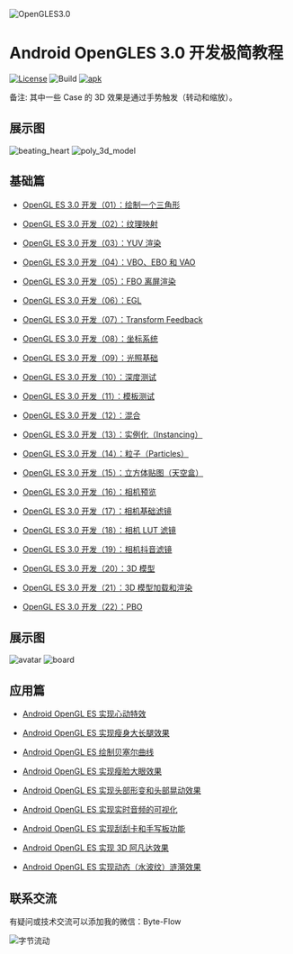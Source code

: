 ![OpenGLES3.0](https://github.com/githubhaohao/NDK_OpenGLES_3_0/blob/master/doc/img/opengles.png)

# Android OpenGLES 3.0 开发极简教程

[![License](https://img.shields.io/badge/License-Apache%202.0-blue.svg)](https://github.com/githubhaohao/NDK_OpenGLES_3_0/blob/master/LICENSE.txt)
![Build](https://img.shields.io/badge/build-passing-brightgreen)
[![apk](https://img.shields.io/badge/APK-download-green.svg)](https://github.com/githubhaohao/NDK_OpenGLES_3_0/raw/master/doc/OepnGLES.apk)


备注: 其中一些 Case 的 3D 效果是通过手势触发（转动和缩放）。

## 展示图

![beating_heart](https://github.com/githubhaohao/NDK_OpenGLES_3_0/blob/master/gif/beating_heart.gif)
![poly_3d_model](https://github.com/githubhaohao/NDK_OpenGLES_3_0/blob/master/gif/poly.gif)

## 基础篇

- [OpenGL ES 3.0 开发（01）：绘制一个三角形](https://www.jianshu.com/p/3f3518194066)

- [OpenGL ES 3.0 开发（02）：纹理映射](https://www.jianshu.com/p/545e96798c68)

- [OpenGL ES 3.0 开发（03）：YUV 渲染](https://www.jianshu.com/p/224892abfc33)

- [OpenGL ES 3.0 开发（04）：VBO、EBO 和 VAO](https://www.jianshu.com/p/e51b693eb1ff)

- [OpenGL ES 3.0 开发（05）：FBO 离屏渲染](https://www.jianshu.com/p/2596f1e758c7)

- [OpenGL ES 3.0 开发（06）：EGL](https://www.jianshu.com/p/44f280abaf53)

- [OpenGL ES 3.0 开发（07）：Transform Feedback](https://www.jianshu.com/p/ff103464a84f)

- [OpenGL ES 3.0 开发（08）：坐标系统](https://www.jianshu.com/p/aee250678e77)

- [OpenGL ES 3.0 开发（09）：光照基础](https://www.jianshu.com/p/882bd2b9dfe3)

- [OpenGL ES 3.0 开发（10）：深度测试](https://www.jianshu.com/p/d024c23570b4)

- [OpenGL ES 3.0 开发（11）：模板测试](https://www.jianshu.com/p/5459bdca9a3b)

- [OpenGL ES 3.0 开发（12）：混合](https://www.jianshu.com/p/2bc344ef052c)

- [OpenGL ES 3.0 开发（13）：实例化（Instancing）](https://www.jianshu.com/p/7081421966f6)

- [OpenGL ES 3.0 开发（14）：粒子（Particles）](https://www.jianshu.com/p/9fc0adc3d7d5)

- [OpenGL ES 3.0 开发（15）：立方体贴图（天空盒）](https://www.jianshu.com/p/51108459934f)

- [OpenGL ES 3.0 开发（16）：相机预览](https://www.jianshu.com/p/74b0fcff8b66)

- [OpenGL ES 3.0 开发（17）：相机基础滤镜](https://www.jianshu.com/p/db17b4d48a1e)

- [OpenGL ES 3.0 开发（18）：相机 LUT 滤镜](https://www.jianshu.com/p/ae8091d321d1)

- [OpenGL ES 3.0 开发（19）：相机抖音滤镜](https://www.jianshu.com/p/b310559a2716)

- [OpenGL ES 3.0 开发（20）：3D 模型](https://www.jianshu.com/p/a07eaeb6824e)

- [OpenGL ES 3.0 开发（21）：3D 模型加载和渲染](https://www.jianshu.com/p/c690872a036f)

- [OpenGL ES 3.0 开发（22）：PBO](https://www.jianshu.com/p/80f0d0d83fb2)


## 展示图

![avatar](https://github.com/githubhaohao/NDK_OpenGLES_3_0/blob/master/gif/avatar.gif)
![board](https://github.com/githubhaohao/NDK_OpenGLES_3_0/blob/master/gif/draw_board.gif)

## 应用篇

- [Android OpenGL ES 实现心动特效](https://blog.csdn.net/Kennethdroid/article/details/104536532)

- [Android OpenGL ES 实现瘦身大长腿效果](https://blog.csdn.net/Kennethdroid/article/details/104546234)

- [Android OpenGL ES 绘制贝塞尔曲线](https://blog.csdn.net/Kennethdroid/article/details/104721096)

- [Android OpenGL ES 实现瘦脸大眼效果](https://blog.csdn.net/Kennethdroid/article/details/104907763)

- [Android OpenGL ES 实现头部形变和头部晃动效果](https://blog.csdn.net/Kennethdroid/article/details/105208054)

- [Android OpenGL ES 实现实时音频的可视化](https://blog.csdn.net/Kennethdroid/article/details/106128767)

- [Android OpenGL ES 实现刮刮卡和手写板功能](https://blog.csdn.net/Kennethdroid/article/details/106339286)

- [Android OpenGL ES 实现 3D 阿凡达效果](https://blog.csdn.net/Kennethdroid/article/details/106423475)

- [Android OpenGL ES 实现动态（水波纹）涟漪效果](https://blog.csdn.net/Kennethdroid/article/details/106556584)

## 联系交流
有疑问或技术交流可以添加我的微信：Byte-Flow

![字节流动](https://github.com/githubhaohao/NDK_OpenGLES_3_0/blob/master/doc/img/accountID.jpg)

